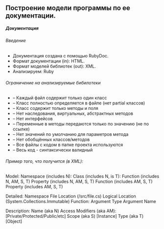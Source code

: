 <h2>Построение модели программы по ее документации.</h2>

<h5>Документация</h5>

<h6>Введение</h6>
<ul>
  <li>Документация создана с помощью RubyDoc.</li>
  <li>Формат документации (in): HTML.</li>
  <li>Формат моделей библиотек (out): XML.</li>
  <li>Анализируем: Ruby</li>
</ul>

<h6>Ограничение на анализируемые бибилотеки</h6>
<ul>
  <li>– Каждый файл содержит только один класс</li>
  <li>– Класс полностью определяется в файле (нет partial классов)</li>
  <li>– Класс содержит только методы и поля</li>
  <li>– Нет наследования, виртуальных, абстрактных методов</li>
  <li>– Нет интерфейсов</li>
  <li>– Переменные в методы передаются только по значению (не по ссылке)</li>
  <li>– Нет значений по умолчанию для параметров метода</li>
  <li>– Нет обобщённых классов/методов</li>
  <li>– Все файлы с кодом в папке проекта используются</li>
  <li>– Весь код - синтаксически валидный</li>
</ul>

<h6>Пример того, что получится (в XML):</h6>
Model:
    Namespace (includes N):
    Class (includes N, is T):
    Function (includes N, AM, S, T)
    Property (includes N, AM, S, T)
    Function (includes AM, S, T)
    Property (includes AM, S, T)

Detailed:
  Namespace
  File Location (/src/file.cs)
  	Logical Location (System.Collections.Immutable)
  Function:
  Argument Type
  Argument Name

Description:
  Name (aka N)
  Access Modifiers (aka AM): [Private/Protected/Public/etc]
  Scope (aka S) [Instance]
  Type (aka T) [Object]
















